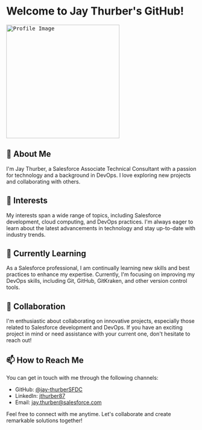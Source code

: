 # Welcome to Jay Thurber's GitHub!

<kbd><img class="profilePic" src="https://media.licdn.com/dms/image/C4E03AQEyEIi9sMTggA/profile-displayphoto-shrink_800_800/0/1646700327506?e=1696464000&v=beta&t=dMJm1zTmwqH5w8CG3qsPZkT4tEn4uHMi4gUpJsg5KN4" alt="Profile Image" width="300" /></kbd>

## 👋 About Me

I'm Jay Thurber, a Salesforce Associate Technical Consultant with a passion for technology and a background in DevOps. I love exploring new projects and collaborating with others.

## 👀 Interests

My interests span a wide range of topics, including Salesforce development, cloud computing, and DevOps practices. I'm always eager to learn about the latest advancements in technology and stay up-to-date with industry trends.

## 🌱 Currently Learning

As a Salesforce professional, I am continually learning new skills and best practices to enhance my expertise. Currently, I'm focusing on improving my DevOps skills, including Git, GitHub, GitKraken, and other version control tools.

## 🤝 Collaboration

I'm enthusiastic about collaborating on innovative projects, especially those related to Salesforce development and DevOps. If you have an exciting project in mind or need assistance with your current one, don't hesitate to reach out!

## 📫 How to Reach Me

You can get in touch with me through the following channels:

- GitHub: [@jay-thurberSFDC](https://github.com/jay-thurberSFDC)
- LinkedIn: [jthurber87](https://www.linkedin.com/in/jthurber87/)
- Email: jay.thurber@salesforce.com

Feel free to connect with me anytime. Let's collaborate and create remarkable solutions together!

<!---
jay-thurberSFDC/jay-thurberSFDC is a ✨ special ✨ repository because its `README.md` (this file) appears on your GitHub profile.
You can click the Preview link to take a look at your changes.
--->
